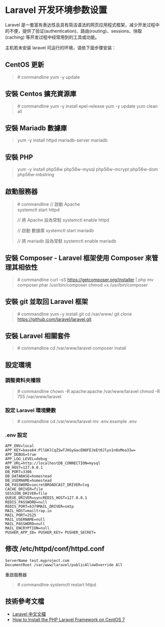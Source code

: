 # Laravel 开发环境参数设置

Laravel 是一套富有表达性且具有简洁语法的网页应用程式框架，减少开发过程中的不便，提供了验证(authentication)、路由(routing)、sessions、快取(caching) 等开发过程中经常用到的工具或功能。

主机若未安装 laravel 可运行的环境，请依下面步骤安装：

## CentOS 更新

> \# commandline
> yum -y update

## 安裝 Centos 擴充資源庫

> \# commandline
> yum -y install epel-release
> yum -y update
> yum clean all
    
## 安裝 Mariadb 數據庫

> yum -y install httpd mariadb-server mariadb 
    
## 安裝 PHP

> yum -y install php56w php56w-mysql php56w-mcrypt php56w-dom php56w-mbstring
    
## 啟動服務器

> \# commandline
> // 啟動 Apache   
> systemctl start httpd
>   
> // 將 Apache 設為常駐
> systemctl enable httpd
>    
> // 啟動 數據庫
> systemctl start mariadb
>    
> // 將 mariadb 設為常駐
> systemctl enable mariadb
  
## 安裝 Composer - Laravel 框架使用 Composer 來管理其相依性

> \# commandline
> curl -sS https://getcomposer.org/installer | php
> mv composer.phar /usr/bin/composer
> chmod +x /usr/bin/composer

## 安裝 git 並取回 Laravel 框架

> \# commandline
> yum -y install git
> cd /var/www/
> git clone https://github.com/laravel/laravel.git

## 安裝 Laravel 相關套件

> \# commandline
> cd /var/www/laravel
> composer install 

## 設定環境
### 調整資料夾權限

> \# commandline
> chown -R apache:apache /var/www/laravel
> chmod -R 755 /var/www/laravel

### 設定 Laravel 環境變數

> \# commandline
> cd /var/www/laravel
> mv .env.example .env

### .env 設定

```
APP_ENV=local
APP_KEY=base64:PllGKlCqZSwTJKGyGacEN8FEJeEt0Jlyx1n8xMea3Iw=
APP_DEBUG=true
APP_LOG_LEVEL=debug
APP_URL=http://localhostDB_CONNECTION=mysql
DB_HOST=127.0.0.1
DB_PORT=3306
DB_DATABASE=homestead
DB_USERNAME=homestead
DB_PASSWORD=secretBROADCAST_DRIVER=log
CACHE_DRIVER=file
SESSION_DRIVER=file
QUEUE_DRIVER=syncREDIS_HOST=127.0.0.1
REDIS_PASSWORD=null
REDIS_PORT=6379MAIL_DRIVER=smtp
MAIL_HOST=mailtrap.io
MAIL_PORT=2525
MAIL_USERNAME=null
MAIL_PASSWORD=null
MAIL_ENCRYPTION=null
PUSHER_APP_ID= PUSHER_KEY= PUSHER_SECRET=
```

## 修改 /etc/httpd/conf/httpd.conf

```
ServerName test.myproject.com
DocumentRoot /var/www/laravel/publicAllowOverride All
```

重啟服務器

> \# commandline
> systemctl restart httpd

## 技術參考文檔

- [Laravel 中文文檔](https://docs.golaravel.com/docs/5.0/installation/)
- [How to Install the PHP Laravel Framework on CentOS 7](https://hostpresto.com/community/tutorials/how-to-install-the-php-laravel-framework-on-centos-7/)




